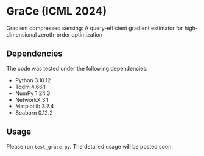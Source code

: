 # GraCe (ICML 2024)

Gradient compressed sensing: A query-efficient gradient estimator for high-dimensional zeroth-order optimization

## Dependencies

The code was tested under the following dependencies:

- Python 3.10.12
- Tqdm 4.66.1
- NumPy 1.24.3
- NetworkX 3.1
- Matplotlib 3.7.4
- Seaborn 0.12.2

## Usage

Please run `test_grace.py`. The detailed usage will be posted soon.
